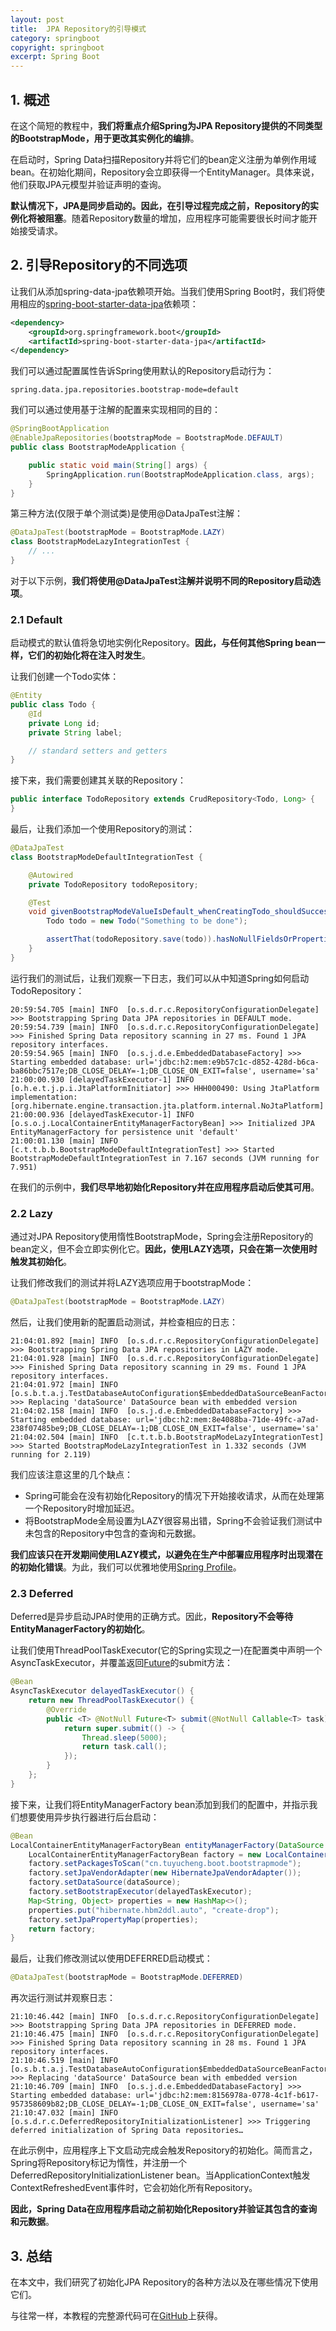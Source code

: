 ```yaml
---
layout: post
title:  JPA Repository的引导模式
category: springboot
copyright: springboot
excerpt: Spring Boot
---
```


## 1. 概述

在这个简短的教程中，**我们将重点介绍Spring为JPA Repository提供的不同类型的BootstrapMode，用于更改其实例化的编排**。

在启动时，Spring Data扫描Repository并将它们的bean定义注册为单例作用域bean。在初始化期间，Repository会立即获得一个EntityManager。具体来说，他们获取JPA元模型并验证声明的查询。

**默认情况下，JPA是同步启动的。因此，在引导过程完成之前，Repository的实例化将被阻塞**。随着Repository数量的增加，应用程序可能需要很长时间才能开始接受请求。

## 2. 引导Repository的不同选项

让我们从添加spring-data-jpa依赖项开始。当我们使用Spring Boot时，我们将使用相应的[spring-boot-starter-data-jpa](https://mvnrepository.com/artifact/org.springframework.boot/spring-boot-starter-data-jpa)依赖项：

```xml
<dependency>
    <groupId>org.springframework.boot</groupId>
    <artifactId>spring-boot-starter-data-jpa</artifactId>
</dependency>
```

我们可以通过配置属性告诉Spring使用默认的Repository启动行为：

```properties
spring.data.jpa.repositories.bootstrap-mode=default
```

我们可以通过使用基于注解的配置来实现相同的目的：

```java
@SpringBootApplication
@EnableJpaRepositories(bootstrapMode = BootstrapMode.DEFAULT)
public class BootstrapModeApplication {

    public static void main(String[] args) {
        SpringApplication.run(BootstrapModeApplication.class, args);
    }
}
```

第三种方法(仅限于单个测试类)是使用@DataJpaTest注解：

```java
@DataJpaTest(bootstrapMode = BootstrapMode.LAZY)
class BootstrapModeLazyIntegrationTest {
    // ...
}
```

对于以下示例，**我们将使用@DataJpaTest注解并说明不同的Repository启动选项**。

### 2.1 Default

启动模式的默认值将急切地实例化Repository。**因此，与任何其他Spring bean一样，它们的初始化将在注入时发生**。

让我们创建一个Todo实体：

```java
@Entity
public class Todo {
    @Id
    private Long id;
    private String label;

    // standard setters and getters
}
```

接下来，我们需要创建其关联的Repository：

```java
public interface TodoRepository extends CrudRepository<Todo, Long> {
}
```

最后，让我们添加一个使用Repository的测试：

```java
@DataJpaTest
class BootstrapModeDefaultIntegrationTest {

    @Autowired
    private TodoRepository todoRepository;

    @Test
    void givenBootstrapModeValueIsDefault_whenCreatingTodo_shouldSuccess() {
        Todo todo = new Todo("Something to be done");

        assertThat(todoRepository.save(todo)).hasNoNullFieldsOrProperties();
    }
}
```

运行我们的测试后，让我们观察一下日志，我们可以从中知道Spring如何启动TodoRepository：

```shell
20:59:54.705 [main] INFO  [o.s.d.r.c.RepositoryConfigurationDelegate] >>> Bootstrapping Spring Data JPA repositories in DEFAULT mode. 
20:59:54.739 [main] INFO  [o.s.d.r.c.RepositoryConfigurationDelegate] >>> Finished Spring Data repository scanning in 27 ms. Found 1 JPA repository interfaces. 
20:59:54.965 [main] INFO  [o.s.j.d.e.EmbeddedDatabaseFactory] >>> Starting embedded database: url='jdbc:h2:mem:e9b57c1c-d852-428d-b6ca-ba86bbc7517e;DB_CLOSE_DELAY=-1;DB_CLOSE_ON_EXIT=false', username='sa' 
21:00:00.930 [delayedTaskExecutor-1] INFO  [o.h.e.t.j.p.i.JtaPlatformInitiator] >>> HHH000490: Using JtaPlatform implementation: [org.hibernate.engine.transaction.jta.platform.internal.NoJtaPlatform] 
21:00:00.936 [delayedTaskExecutor-1] INFO  [o.s.o.j.LocalContainerEntityManagerFactoryBean] >>> Initialized JPA EntityManagerFactory for persistence unit 'default' 
21:00:01.130 [main] INFO  [c.t.t.b.b.BootstrapModeDefaultIntegrationTest] >>> Started BootstrapModeDefaultIntegrationTest in 7.167 seconds (JVM running for 7.951) 
```

在我们的示例中，**我们尽早地初始化Repository并在应用程序启动后使其可用**。

### 2.2 Lazy

通过对JPA Repository使用惰性BootstrapMode，Spring会注册Repository的bean定义，但不会立即实例化它。**因此，使用LAZY选项，只会在第一次使用时触发其初始化**。

让我们修改我们的测试并将LAZY选项应用于bootstrapMode：

```java
@DataJpaTest(bootstrapMode = BootstrapMode.LAZY)
```

然后，让我们使用新的配置启动测试，并检查相应的日志：

```shell
21:04:01.892 [main] INFO  [o.s.d.r.c.RepositoryConfigurationDelegate] >>> Bootstrapping Spring Data JPA repositories in LAZY mode. 
21:04:01.928 [main] INFO  [o.s.d.r.c.RepositoryConfigurationDelegate] >>> Finished Spring Data repository scanning in 29 ms. Found 1 JPA repository interfaces. 
21:04:01.972 [main] INFO  [o.s.b.t.a.j.TestDatabaseAutoConfiguration$EmbeddedDataSourceBeanFactoryPostProcessor] >>> Replacing 'dataSource' DataSource bean with embedded version 
21:04:02.158 [main] INFO  [o.s.j.d.e.EmbeddedDatabaseFactory] >>> Starting embedded database: url='jdbc:h2:mem:8e4088ba-71de-49fc-a7ad-238f07485be9;DB_CLOSE_DELAY=-1;DB_CLOSE_ON_EXIT=false', username='sa' 
21:04:02.504 [main] INFO  [c.t.t.b.b.BootstrapModeLazyIntegrationTest] >>> Started BootstrapModeLazyIntegrationTest in 1.332 seconds (JVM running for 2.119) 
```

我们应该注意这里的几个缺点：

+ Spring可能会在没有初始化Repository的情况下开始接收请求，从而在处理第一个Repository时增加延迟。
+ 将BootstrapMode全局设置为LAZY很容易出错，Spring不会验证我们测试中未包含的Repository中包含的查询和元数据。

**我们应该只在开发期间使用LAZY模式，以避免在生产中部署应用程序时出现潜在的初始化错误**。为此，我们可以优雅地使用[Spring Profile](https://www.baeldung.com/spring-profiles)。

### 2.3 Deferred

Deferred是异步启动JPA时使用的正确方式。因此，**Repository不会等待EntityManagerFactory的初始化**。

让我们使用ThreadPoolTaskExecutor(它的Spring实现之一)在配置类中声明一个AsyncTaskExecutor，并覆盖返回[Future](https://www.baeldung.com/java-future)的submit方法：

```java
@Bean
AsyncTaskExecutor delayedTaskExecutor() {
    return new ThreadPoolTaskExecutor() {
        @Override
        public <T> @NotNull Future<T> submit(@NotNull Callable<T> task) {
            return super.submit(() -> {
                Thread.sleep(5000);
                return task.call();
            });
        }
    };
}
```

接下来，让我们将EntityManagerFactory bean添加到我们的配置中，并指示我们想要使用异步执行器进行后台启动：

```java
@Bean
LocalContainerEntityManagerFactoryBean entityManagerFactory(DataSource dataSource, AsyncTaskExecutor delayedTaskExecutor) {
    LocalContainerEntityManagerFactoryBean factory = new LocalContainerEntityManagerFactoryBean();
    factory.setPackagesToScan("cn.tuyucheng.boot.bootstrapmode");
    factory.setJpaVendorAdapter(new HibernateJpaVendorAdapter());
    factory.setDataSource(dataSource);
    factory.setBootstrapExecutor(delayedTaskExecutor);
    Map<String, Object> properties = new HashMap<>();
    properties.put("hibernate.hbm2ddl.auto", "create-drop");
    factory.setJpaPropertyMap(properties);
    return factory;
}
```

最后，让我们修改测试以使用DEFERRED启动模式：

```java
@DataJpaTest(bootstrapMode = BootstrapMode.DEFERRED)
```

再次运行测试并观察日志：

```shell
21:10:46.442 [main] INFO  [o.s.d.r.c.RepositoryConfigurationDelegate] >>> Bootstrapping Spring Data JPA repositories in DEFERRED mode. 
21:10:46.475 [main] INFO  [o.s.d.r.c.RepositoryConfigurationDelegate] >>> Finished Spring Data repository scanning in 28 ms. Found 1 JPA repository interfaces. 
21:10:46.519 [main] INFO  [o.s.b.t.a.j.TestDatabaseAutoConfiguration$EmbeddedDataSourceBeanFactoryPostProcessor] >>> Replacing 'dataSource' DataSource bean with embedded version 
21:10:46.709 [main] INFO  [o.s.j.d.e.EmbeddedDatabaseFactory] >>> Starting embedded database: url='jdbc:h2:mem:8156978a-0778-4c1f-b617-957358609b82;DB_CLOSE_DELAY=-1;DB_CLOSE_ON_EXIT=false', username='sa' 
21:10:47.032 [main] INFO  [o.s.d.r.c.DeferredRepositoryInitializationListener] >>> Triggering deferred initialization of Spring Data repositories… 
```

在此示例中，应用程序上下文启动完成会触发Repository的初始化。简而言之，Spring将Repository标记为惰性，并注册一个DeferredRepositoryInitializationListener bean。当ApplicationContext触发ContextRefreshedEvent事件时，它会初始化所有Repository。

**因此，Spring Data在应用程序启动之前初始化Repository并验证其包含的查询和元数据**。

## 3. 总结

在本文中，我们研究了初始化JPA Repository的各种方法以及在哪些情况下使用它们。

与往常一样，本教程的完整源代码可在[GitHub](https://github.com/tuyucheng7/taketoday-tutorial4j/tree/master/spring-boot-modules/spring-boot-data-2)上获得。